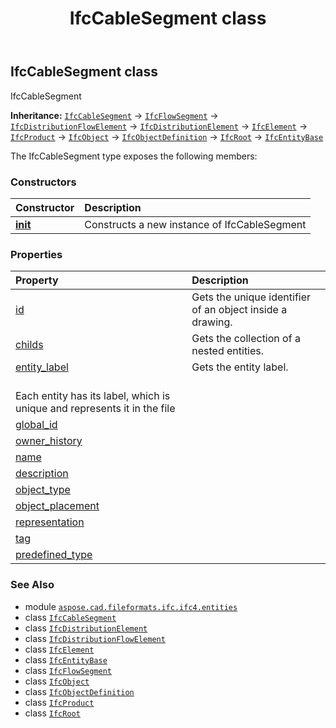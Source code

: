 ﻿---
title: IfcCableSegment class
second_title: Aspose.CAD for Python via .NET API References
description: 
type: docs
weight: 750
url: /python-net/aspose.cad.fileformats.ifc.ifc4.entities/ifccablesegment/
is_root: false
---

## IfcCableSegment class

IfcCableSegment



**Inheritance:** [`IfcCableSegment`](/cad/python-net/aspose.cad.fileformats.ifc.ifc4.entities/ifccablesegment) → 
[`IfcFlowSegment`](/cad/python-net/aspose.cad.fileformats.ifc.ifc4.entities/ifcflowsegment) → 
[`IfcDistributionFlowElement`](/cad/python-net/aspose.cad.fileformats.ifc.ifc4.entities/ifcdistributionflowelement) → 
[`IfcDistributionElement`](/cad/python-net/aspose.cad.fileformats.ifc.ifc4.entities/ifcdistributionelement) → 
[`IfcElement`](/cad/python-net/aspose.cad.fileformats.ifc.ifc4.entities/ifcelement) → 
[`IfcProduct`](/cad/python-net/aspose.cad.fileformats.ifc.ifc4.entities/ifcproduct) → 
[`IfcObject`](/cad/python-net/aspose.cad.fileformats.ifc.ifc4.entities/ifcobject) → 
[`IfcObjectDefinition`](/cad/python-net/aspose.cad.fileformats.ifc.ifc4.entities/ifcobjectdefinition) → 
[`IfcRoot`](/cad/python-net/aspose.cad.fileformats.ifc.ifc4.entities/ifcroot) → 
[`IfcEntityBase`](/cad/python-net/aspose.cad.fileformats.ifc/ifcentitybase)



The IfcCableSegment type exposes the following members:

### Constructors
| Constructor | Description |
| :- | :- |
| [__init__](/cad/python-net/aspose.cad.fileformats.ifc.ifc4.entities/ifccablesegment/__init__/#) | Constructs a new instance of IfcCableSegment |


### Properties
| Property | Description |
| :- | :- |
| [id](/cad/python-net/aspose.cad.fileformats.ifc.ifc4.entities/ifccablesegment/id) | Gets the unique identifier of an object inside a drawing. |
| [childs](/cad/python-net/aspose.cad.fileformats.ifc.ifc4.entities/ifccablesegment/childs) | Gets the collection of a nested entities. |
| [entity_label](/cad/python-net/aspose.cad.fileformats.ifc.ifc4.entities/ifccablesegment/entity_label) | Gets the entity label.<br/>Each entity has its label, which is unique and represents it in the file |
| [global_id](/cad/python-net/aspose.cad.fileformats.ifc.ifc4.entities/ifccablesegment/global_id) |  |
| [owner_history](/cad/python-net/aspose.cad.fileformats.ifc.ifc4.entities/ifccablesegment/owner_history) |  |
| [name](/cad/python-net/aspose.cad.fileformats.ifc.ifc4.entities/ifccablesegment/name) |  |
| [description](/cad/python-net/aspose.cad.fileformats.ifc.ifc4.entities/ifccablesegment/description) |  |
| [object_type](/cad/python-net/aspose.cad.fileformats.ifc.ifc4.entities/ifccablesegment/object_type) |  |
| [object_placement](/cad/python-net/aspose.cad.fileformats.ifc.ifc4.entities/ifccablesegment/object_placement) |  |
| [representation](/cad/python-net/aspose.cad.fileformats.ifc.ifc4.entities/ifccablesegment/representation) |  |
| [tag](/cad/python-net/aspose.cad.fileformats.ifc.ifc4.entities/ifccablesegment/tag) |  |
| [predefined_type](/cad/python-net/aspose.cad.fileformats.ifc.ifc4.entities/ifccablesegment/predefined_type) |  |



### See Also
* module [`aspose.cad.fileformats.ifc.ifc4.entities`](..)
* class [`IfcCableSegment`](/cad/python-net/aspose.cad.fileformats.ifc.ifc4.entities/ifccablesegment)
* class [`IfcDistributionElement`](/cad/python-net/aspose.cad.fileformats.ifc.ifc4.entities/ifcdistributionelement)
* class [`IfcDistributionFlowElement`](/cad/python-net/aspose.cad.fileformats.ifc.ifc4.entities/ifcdistributionflowelement)
* class [`IfcElement`](/cad/python-net/aspose.cad.fileformats.ifc.ifc4.entities/ifcelement)
* class [`IfcEntityBase`](/cad/python-net/aspose.cad.fileformats.ifc/ifcentitybase)
* class [`IfcFlowSegment`](/cad/python-net/aspose.cad.fileformats.ifc.ifc4.entities/ifcflowsegment)
* class [`IfcObject`](/cad/python-net/aspose.cad.fileformats.ifc.ifc4.entities/ifcobject)
* class [`IfcObjectDefinition`](/cad/python-net/aspose.cad.fileformats.ifc.ifc4.entities/ifcobjectdefinition)
* class [`IfcProduct`](/cad/python-net/aspose.cad.fileformats.ifc.ifc4.entities/ifcproduct)
* class [`IfcRoot`](/cad/python-net/aspose.cad.fileformats.ifc.ifc4.entities/ifcroot)
